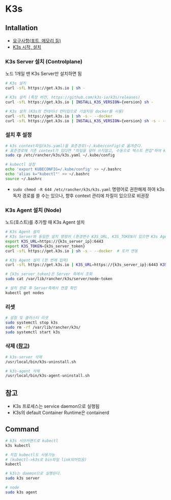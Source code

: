 # K3s

## Intallation

- [요구사항(포트, 메모리 등)](https://docs.k3s.io/installation/requirements)
- [K3s 시작, 설치](https://docs.k3s.io/quick-start)

### K3s Server 설치 (Controlplane)

노드 1개일 땐 K3s Server만 설치하면 됨

```sh
# K3s 설치
curl -sfL https://get.k3s.io | sh -

# K3s 설치 (특정 버전, https://github.com/k3s-io/k3s/releases)
curl -sfL https://get.k3s.io | INSTALL_K3S_VERSION={version} sh -

# K3s 설치 (K3s의 컨테이너 런타임으로 기설치된 docker를 사용)
curl -sfL https://get.k3s.io | sh -s - --docker
curl -sfL https://get.k3s.io | INSTALL_K3S_VERSION={version} sh -s - --docker
```

### 설치 후 설정

```sh
# k3s context파일(k3s.yaml)을 표준경로(~/.kube/config)로 옮겨준다.
# 표준경로에 기존 context가 있다면 "파일을 덮어 쓰지말고, 수동으로 텍스트 편집"하여 k3s를 추가한다.
sudo cp /etc/rancher/k3s/k3s.yaml ~/.kube/config

# kubectl 설정
echo 'export KUBECONFIG=/.kube/config' >> ~/.bashrc
echo 'alias k="kubectl"' >> ~/.bashrc
source ~/.bashrc
```

- `sudo chmod -R 644 /etc/rancher/k3s/k3s.yaml` 명령어로 권한해제 하여 k3s 독자 경로를 쓸 수는 있으나, 향후 context 관리에 차질이 있으므로 비권장

### K3s Agent 설치 (Node)

노드(호스트)를 추가할 때 K3s Agent 설치

```sh
# K3s Agent 설치
# K3s Server와 동일한 설치 명령어 (환경변수 K3S_URL, K3S_TOKEN이 있으면 K3s Agent가 설치되는 구조)
export K3S_URL=https://{k3s_server_ip}:6443
export K3S_TOKEN={k3s_server_token}
curl -sfL https://get.k3s.io | sh -s - --docker  # 도커 연동

# K3s Agent 설치 (한 번에 입력)
curl -sfL https://get.k3s.io | K3S_URL=https://{k3s_server_ip}:6443 K3S_TOKEN={k3s_server_token} sh -

# {k3s_server_token}은 Server 측에서 조회
sudo cat /var/lib/rancher/k3s/server/node-token

# 설치 완료 후 Server측에서 연결 확인
kubectl get nodes
```

### 리셋

```sh
# 설정 및 클러스터 리셋
sudo systemctl stop k3s
sudo rm -rf /var/lib/rancher/k3s/
sudo systemctl start k3s
```

### 삭제 ([참고](https://docs.k3s.io/installation/uninstall))

```sh
# k3s-server 삭제
/usr/local/bin/k3s-uninstall.sh

# k3s-agent 삭제
/usr/local/bin/k3s-agent-uninstall.sh
```

## 참고

- K3s 프로세스는 service daemon으로 실행됨
- K3s의 default Container Runtime은 containerd

## Command

```sh
# k3s 서브커맨드로 kubectl
k3s kubectl

# 직접 kubectl도 사용가능
# (kubectl->k3s로 bin파일 link되어있음)
kubectl
```

```sh
# k3s는 daemon으로 실행된다.
sudo k3s server

# node
sudo k3s agent
```

